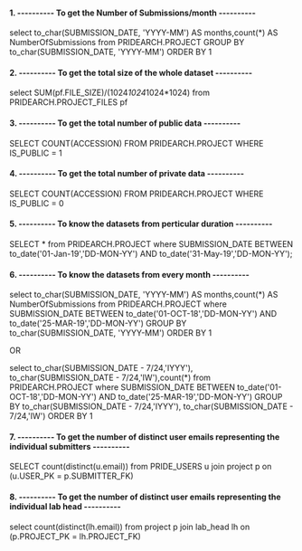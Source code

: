 #### 1. ---------- To get the Number of Submissions/month ----------

select  to_char(SUBMISSION_DATE, 'YYYY-MM') AS months,count(*) AS NumberOfSubmissions
from PRIDEARCH.PROJECT
GROUP BY to_char(SUBMISSION_DATE, 'YYYY-MM')
ORDER BY 1

#### 2. ---------- To get the total size of the whole dataset ----------

select  SUM(pf.FILE_SIZE)/(1024*1024*1024*1024)
from PRIDEARCH.PROJECT_FILES pf

#### 3. ---------- To get the total number of public data ---------- 

SELECT COUNT(ACCESSION)
FROM PRIDEARCH.PROJECT 
WHERE IS_PUBLIC = 1

#### 4. ---------- To get the total number of private data ---------- 

SELECT COUNT(ACCESSION)
FROM PRIDEARCH.PROJECT 
WHERE IS_PUBLIC = 0

#### 5. ---------- To know the datasets from perticular duration ---------- 

SELECT *
from PRIDEARCH.PROJECT
where SUBMISSION_DATE 
BETWEEN to_date('01-Jan-19','DD-MON-YY') 
AND to_date('31-May-19','DD-MON-YY'); 

#### 6. ---------- To know the datasets from every month ---------- 

select  to_char(SUBMISSION_DATE, 'YYYY-MM') AS months,count(*) AS NumberOfSubmissions
from PRIDEARCH.PROJECT
where SUBMISSION_DATE 
BETWEEN to_date('01-OCT-18','DD-MON-YY') 
AND to_date('25-MAR-19','DD-MON-YY')
GROUP BY to_char(SUBMISSION_DATE, 'YYYY-MM')
ORDER BY 1


OR

select  to_char(SUBMISSION_DATE - 7/24,'IYYY'), to_char(SUBMISSION_DATE - 7/24,'IW'),count(*)
from PRIDEARCH.PROJECT
where SUBMISSION_DATE 
BETWEEN to_date('01-OCT-18','DD-MON-YY') 
AND to_date('25-MAR-19','DD-MON-YY')
GROUP BY to_char(SUBMISSION_DATE - 7/24,'IYYY'), to_char(SUBMISSION_DATE - 7/24,'IW')
ORDER BY 1


#### 7. ---------- To get the number of distinct user emails representing the individual submitters ---------- 

SELECT count(distinct(u.email)) from PRIDE_USERS u
join project p on (u.USER_PK = p.SUBMITTER_FK)

#### 8. ---------- To get the number of distinct user emails representing the individual lab head ---------- 

select count(distinct(lh.email)) from project p 
join lab_head lh on (p.PROJECT_PK = lh.PROJECT_FK) 

